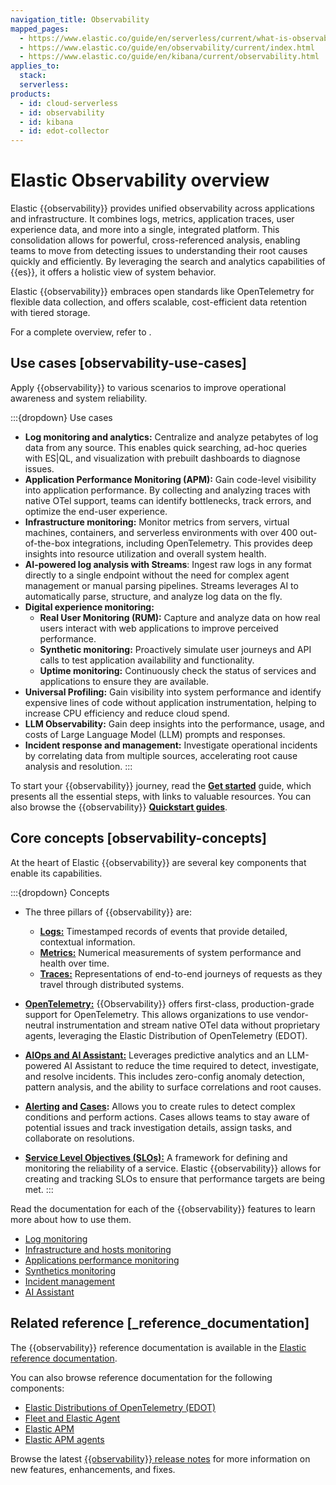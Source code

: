 ```yaml
---
navigation_title: Observability
mapped_pages:
  - https://www.elastic.co/guide/en/serverless/current/what-is-observability-serverless.html
  - https://www.elastic.co/guide/en/observability/current/index.html
  - https://www.elastic.co/guide/en/kibana/current/observability.html
applies_to:
  stack:
  serverless:
products:
  - id: cloud-serverless
  - id: observability
  - id: kibana
  - id: edot-collector
---
```


# Elastic Observability overview

<!--
Elastic {{observability}} accelerates problem resolution with open, flexible, and unified observability powered by advanced machine learning and analytics. Elastic ingests all operational and business telemetry and correlates for faster root cause detection.
-->

Elastic {{observability}} provides unified observability across applications and infrastructure. It combines logs, metrics, application traces, user experience data, and more into a single, integrated platform.
This consolidation allows for powerful, cross-referenced analysis, enabling teams to move from detecting issues to understanding their root causes quickly and efficiently.
By leveraging the search and analytics capabilities of {{es}}, it offers a holistic view of system behavior.

Elastic {{observability}} embraces open standards like OpenTelemetry for flexible data collection, and offers scalable, cost-efficient data retention with tiered storage.

For a complete overview, refer to [](/solutions/observability/get-started/what-is-elastic-observability.md).

## Use cases [observability-use-cases]

Apply {{observability}} to various scenarios to improve operational awareness and system reliability. 

:::{dropdown} Use cases
* **Log monitoring and analytics:** Centralize and analyze petabytes of log data from any source. This enables quick searching, ad-hoc queries with ES|QL, and visualization with prebuilt dashboards to diagnose issues.
* **Application Performance Monitoring (APM):** Gain code-level visibility into application performance. By collecting and analyzing traces with native OTel support, teams can identify bottlenecks, track errors, and optimize the end-user experience.
* **Infrastructure monitoring:** Monitor metrics from servers, virtual machines, containers, and serverless environments with over 400 out-of-the-box integrations, including OpenTelemetry. This provides deep insights into resource utilization and overall system health.
* **AI-powered log analysis with Streams**: Ingest raw logs in any format directly to a single endpoint without the need for complex agent management or manual parsing pipelines. Streams leverages AI to automatically parse, structure, and analyze log data on the fly.
* **Digital experience monitoring:**
  * **Real User Monitoring (RUM):** Capture and analyze data on how real users interact with web applications to improve perceived performance.
  * **Synthetic monitoring:** Proactively simulate user journeys and API calls to test application availability and functionality.
  * **Uptime monitoring:** Continuously check the status of services and applications to ensure they are available.
* **Universal Profiling:** Gain visibility into system performance and identify expensive lines of code without application instrumentation, helping to increase CPU efficiency and reduce cloud spend.
* **LLM Observability:** Gain deep insights into the performance, usage, and costs of Large Language Model (LLM) prompts and responses.
* **Incident response and management:** Investigate operational incidents by correlating data from multiple sources, accelerating root cause analysis and resolution.
:::

To start your {{observability}} journey, read the [**Get started**](/solutions/observability/get-started.md) guide, which presents all the essential steps, with links to valuable resources. You can also browse the {{observability}} [**Quickstart guides**](/solutions/observability/get-started/quickstarts.md).


## Core concepts [observability-concepts]

At the heart of Elastic {{observability}} are several key components that enable its capabilities. 

:::{dropdown} Concepts
* The three pillars of {{observability}} are:

  * [**Logs:**](/solutions/observability/logs.md) Timestamped records of events that provide detailed, contextual information.
  * [**Metrics:**](/solutions/observability/infra-and-hosts/analyze-infrastructure-host-metrics.md) Numerical measurements of system performance and health over time.
  * [**Traces:**](/solutions/observability/apm/traces.md) Representations of end-to-end journeys of requests as they travel through distributed systems.
* [**OpenTelemetry:**](/solutions/observability/apm/opentelemetry/index.md) {{Observability}} offers first-class, production-grade support for OpenTelemetry. This allows organizations to use vendor-neutral instrumentation and stream native OTel data without proprietary agents, leveraging the Elastic Distribution of OpenTelemetry (EDOT).
* [**AIOps and AI Assistant:**](/solutions/observability/observability-ai-assistant.md) Leverages predictive analytics and an LLM-powered AI Assistant to reduce the time required to detect, investigate, and resolve incidents. This includes zero-config anomaly detection, pattern analysis, and the ability to surface correlations and root causes.
* **[Alerting](/solutions/observability/incident-management/alerting.md) and [Cases](/solutions/observability/incident-management/cases.md):** Allows you to create  rules to detect complex conditions and perform actions. Cases allows teams to stay aware of potential issues and track investigation details, assign tasks, and collaborate on resolutions.
* [**Service Level Objectives (SLOs):**](/solutions/observability/incident-management/service-level-objectives-slos.md) A framework for defining and monitoring the reliability of a service. Elastic {{observability}} allows for creating and tracking SLOs to ensure that performance targets are being met.
:::

Read the documentation for each of the {{observability}} features to learn more about how to use them.

- [Log monitoring](/solutions/observability/logs.md)
- [Infrastructure and hosts monitoring](/solutions/observability/infra-and-hosts.md)
- [Applications performance monitoring](/solutions/observability/apm/index.md)
- [Synthetics monitoring](/solutions/observability/synthetics/index.md)
- [Incident management](/solutions/observability/incident-management.md)
- [AI Assistant](/solutions/observability/observability-ai-assistant.md)

## Related reference [_reference_documentation]

The {{observability}} reference documentation is available in the [Elastic reference documentation](/reference/observability/index.md).

You can also browse reference documentation for the following components:

- [Elastic Distributions of OpenTelemetry (EDOT)](opentelemetry://reference/index.md)
- [Fleet and Elastic Agent](/reference/fleet/index.md)
- [Elastic APM](/reference/apm/observability/apm.md)
- [Elastic APM agents](/reference/apm-agents/index.md)

Browse the latest [{{observability}} release notes](/release-notes/elastic-observability/index.md) for more information on new features, enhancements, and fixes.
